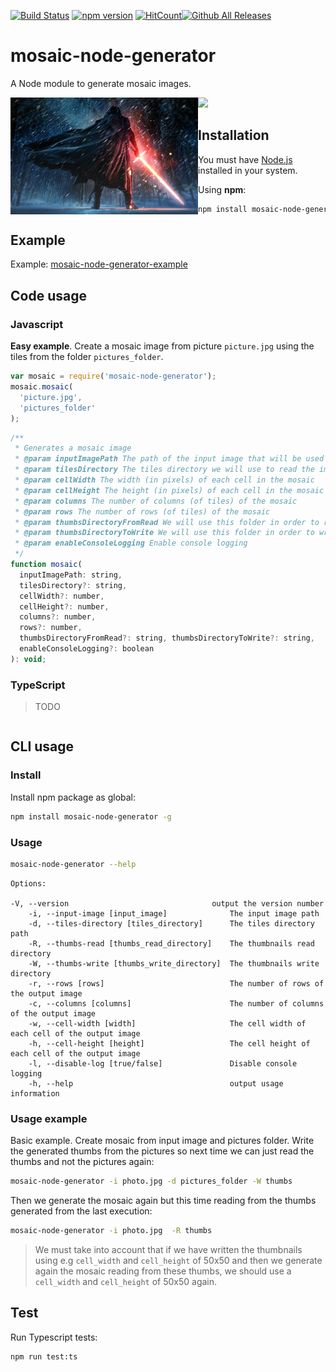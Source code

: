 [![Build Status](https://travis-ci.org/Dellos7/mosaic-node-generator.svg?branch=master)](https://travis-ci.org/Dellos7/mosaic-node-generator) [![npm version](https://badge.fury.io/js/mosaic-node-generator.svg)](https://badge.fury.io/js/mosaic-node-generator) [![HitCount](http://hits.dwyl.io/Dellos7/mosaic-node-generator.svg)](http://hits.dwyl.io/Dellos7/mosaic-node-generator)[![Github All Releases](https://img.shields.io/github/downloads/Dellos7/mosaic-node-generator/total.svg)]()

# mosaic-node-generator
A Node module to generate mosaic images.

[<img src="https://github.com/Dellos7/mosaic-node-generator-example/raw/master/input.jpg" width="300" align="left" />](https://github.com/Dellos7/mosaic-node-generator-example/raw/master/input.jpg)

[<img src="https://github.com/Dellos7/mosaic-node-generator-example/blob/master/outputs/output_rc-100_30x30.jpg" width="300" />](https://github.com/Dellos7/mosaic-node-generator-example/blob/master/outputs/output_rc-100_30x30.jpg)

## Installation

You must have [Node.js](https://nodejs.org/es/) installed in your system.

Using **npm**:
```sh
npm install mosaic-node-generator --save
```

## Example

Example: [mosaic-node-generator-example](https://github.com/Dellos7/mosaic-node-generator-example)

## Code usage

### Javascript

**Easy example**. Create a mosaic image from picture `picture.jpg` using the tiles from the folder `pictures_folder`.

```javascript
var mosaic = require('mosaic-node-generator');
mosaic.mosaic( 
  'picture.jpg', 
  'pictures_folder' 
);
```

```javascript
/**
 * Generates a mosaic image
 * @param inputImagePath The path of the input image that will be used to generate the mosaic
 * @param tilesDirectory The tiles directory we will use to read the images we will use in the mosaic generation
 * @param cellWidth The width (in pixels) of each cell in the mosaic
 * @param cellHeight The height (in pixels) of each cell in the mosaic
 * @param columns The number of columns (of tiles) of the mosaic
 * @param rows The number of rows (of tiles) of the mosaic
 * @param thumbsDirectoryFromRead We will use this folder in order to read the already generated thumbs from it
 * @param thumbsDirectoryToWrite We will use this folder in order to write the generated thumbs of the tiles
 * @param enableConsoleLogging Enable console logging
 */
function mosaic( 
  inputImagePath: string, 
  tilesDirectory?: string, 
  cellWidth?: number, 
  cellHeight?: number, 
  columns?: number, 
  rows?: number, 
  thumbsDirectoryFromRead?: string, thumbsDirectoryToWrite?: string, 
  enableConsoleLogging?: boolean
): void;
```

### TypeScript

> TODO

```typescript
```

## CLI usage

### Install

Install npm package as global:

```sh
npm install mosaic-node-generator -g
```

### Usage

```sh
mosaic-node-generator --help
```
```
Options:

-V, --version                                output the version number
    -i, --input-image [input_image]              The input image path
    -d, --tiles-directory [tiles_directory]      The tiles directory path
    -R, --thumbs-read [thumbs_read_directory]    The thumbnails read directory
    -W, --thumbs-write [thumbs_write_directory]  The thumbnails write directory
    -r, --rows [rows]                            The number of rows of the output image
    -c, --columns [columns]                      The number of columns of the output image
    -w, --cell-width [width]                     The cell width of each cell of the output image
    -h, --cell-height [height]                   The cell height of each cell of the output image
    -l, --disable-log [true/false]               Disable console logging
    -h, --help                                   output usage information
```

### Usage example
Basic example. Create mosaic from input image and pictures folder. Write the generated thumbs from the pictures so next time we can just read the thumbs and not the pictures again:

```sh
mosaic-node-generator -i photo.jpg -d pictures_folder -W thumbs
```

Then we generate the mosaic again but this time reading from the thumbs generated from the last execution:

```sh
mosaic-node-generator -i photo.jpg  -R thumbs
```
> We must take into account that if we have written the thumbnails using e.g `cell_width` and `cell_height` of 50x50 and then we generate again the mosaic reading from these thumbs, we should use a `cell_width` and `cell_height` of 50x50 again.

## Test 

Run Typescript tests:
```sh
npm run test:ts
```
